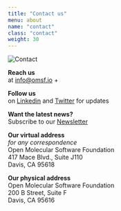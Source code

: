 ```yaml
---
title: "Contact us"
menu: about
name: "contact"
class: "contact"
weight: 30
---
```

 
![Contact](/images/icon-contact.svg)

**Reach us**    
at info@omsf.io
+

**Follow us**   
on [Linkedin](https://www.linkedin.com/company/omsf) and [Twitter](https://twitter.com/openmsf) for updates

**Want the latest news?**   
Subscribe to our [Newsletter](https://news.omsf.io/)

**Our virtual address**   
*for any correspondence*   
Open Molecular Software Foundation   
417 Mace Blvd., Suite J110  
Davis, CA 95618

**Our physical address**   
Open Molecular Software Foundation   
200 B Street, Suite F  
Davis, CA 95616  
